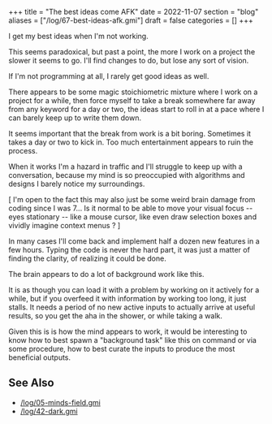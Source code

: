 +++
title = "The best ideas come AFK"
date = 2022-11-07
section = "blog"
aliases = ["/log/67-best-ideas-afk.gmi"]
draft = false
categories = []
+++


I get my best ideas when I'm not working.

This seems paradoxical, but past a point, the more I work on a project the slower it seems to go. I'll find changes to do, but lose any sort of vision. 

If I'm not programming at all, I rarely get good ideas as well. 

There appears to be some magic stoichiometric mixture where I work on a project for a while, then force myself to take a break somewhere far away from any keyword for a day or two, the ideas start to roll in at a pace where I can barely keep up to write them down. 

It seems important that the break from work is a bit boring. Sometimes it takes a day or two to kick in. Too much entertainment appears to ruin the process. 

When it works I'm a hazard in traffic and I'll struggle to keep up with a conversation, because my mind is so preoccupied with algorithms and designs I barely notice my surroundings. 

[ I'm open to the fact this may also just be some weird brain damage from coding since I was 7... Is it normal to be able to move your visual focus -- eyes stationary -- like a mouse cursor, like even draw selection boxes and vividly imagine context menus ? ]

In many cases I'll come back and implement half a dozen new features in a few hours. Typing the code is never the hard part, it was just a matter of finding the clarity, of realizing it could be done. 

The brain appears to do a lot of background work like this. 

It is as though you can load it with a problem by working on it actively for a while, but if you overfeed it with information by working too long, it just stalls. It needs a period of no new active inputs to actually arrive at useful results, so you get the aha in the shower, or while taking a walk.

Given this is is how the mind appears to work, it would be interesting to know how to best spawn a "background task" like this on command or via some procedure, how to best curate the inputs to produce the most beneficial outputs. 

## See Also

* [/log/05-minds-field.gmi](/log/05-minds-field.gmi)
* [/log/42-dark.gmi](/log/42-dark.gmi)
